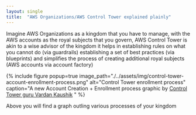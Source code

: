 ```yaml
---
layout: single
title:  "AWS Organizations/AWS Control Tower explained plainly"
---
```


Imagine AWS Organizations as a kingdom that you have to manage, with the AWS accounts as the royal subjects that you govern, AWS Control Tower is akin to a wise advisor of the kingdom it helps in establishing rules on what you cannot do (via guardrails) establishing a set of best practices (via blueprints) and simplifies the process of creating additional royal subjects (AWS accounts via account factory)

{% include figure popup=true image_path="./../assets/img/control-tower-account-enrollment-process.png" alt="Control Tower enrollment process" caption="A new Account Creation + Enrollment process graphic by [Control Tower guru Vardan Kaushik](https://www.linkedin.com/in/vardankaushik)
" %}

Above you will find a graph outling various processes of your kingdom
